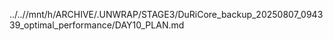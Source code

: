 ../..//mnt/h/ARCHIVE/.UNWRAP/STAGE3/DuRiCore_backup_20250807_094339_optimal_performance/DAY10_PLAN.md